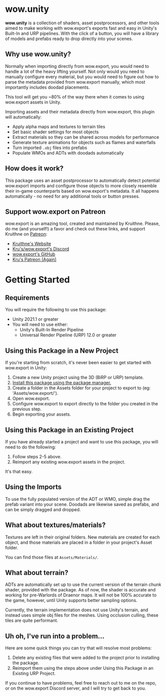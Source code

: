 # wow.unity

**wow.unity** is a collection of shaders, asset postprocessors, and other tools aimed to make working with wow.export's exports fast and easy in Unity's Built-In and URP pipelines. With the click of a button, you will have a library of models and prefabs ready to drop directly into your scenes.


## Why use wow.unity?

Normally when importing directly from wow.export, you would need to handle a lot of the heavy lifting yourself. Not only would you need to manually configure every material, but you would need to figure out how to parse the metadata provided from wow.export manually, which most importantly includes doodad placements.

This tool will get you \~80% of the way there when it comes to using wow.export assets in Unity.

Importing assets and their metadata directly from wow.export, this plugin will automatically:
 - Apply alpha maps and textures to terrain tiles
 - Set basic shader settings for most objects
 - Extract materials so they can be shared across models for performance
 - Generate texture animations for objects such as flames and waterfalls
 - Turn imported `.obj` files into prefabs
 - Populate WMOs and ADTs with doodads automatically

## How does it work?

This package uses an asset postprocessor to automatically detect potential wow.export imports and configure those objects to more closely resemble their in-game counterparts based on wow.export's metadata. It all happens automatically - no need for any additional tools or button presses.

## Support wow.export on Patreon
wow.export is an amazing tool, created and maintained by Kruithne. Please, do me (and yourself!) a favor and check out these links, and support Kruithne on [Patreon](https://www.patreon.com/kruithne):

 - [Kruithne's Website](https://www.kruithne.net/home/)
 - [Kru's/wow.export's Discord](https://discord.gg/KtcBSxhgna)
 - [wow.export's GitHub](https://github.com/Kruithne/wow.export)
 - [Kru's Patreon (Again)](https://www.patreon.com/kruithne)

# Getting Started

## Requirements

You will require the following to use this package:

 - Unity 2021.1 or greater
 - You will need to use either:
   - Unity's Built-In Render Pipeline
   - Universal Render Pipeline (URP) 12.0 or greater

## Using this Package in a New Project

If you're starting from scratch, it's never been easier to get started with wow.export in Unity:

 1. Create a new Unity project using the 3D (BiRP or URP) template.
 2. [Install this package using the package manager.](https://docs.unity3d.com/Manual/upm-ui-giturl.html)
 3. Create a folder in the Assets folder for your project to export to (eg: 'Assets/wow.export/').
 4. Open wow.export.
 5. Configure wow.export to export directly to the folder you created in the previous step.
 6. Begin exporting your assets.

## Using this Package in an Existing Project

If you have already started a project and want to use this package, you will need to do the following:

 1. Follow steps 2-5 above.
 2. Reimport any existing wow.export assets in the project.

It's that easy.

## Using the Imports

To use the fully populated version of the ADT or WMO, simple drag the prefab variant into your scene. Doodads are likewise saved as prefabs, and can be simply dragged and dropped.

## What about textures/materials?

Textures are left in their original folders. New materials are created for each object, and those materials are placed in a folder in your project's Asset folder.

You can find those files at `Assets/Materials/`.

## What about terrain?

ADTs are automatically set up to use the current version of the terrain chunk shader, provided with the package. As of now, the shader is accurate and working for pre-Warlords of Draenor maps. It will not be 100% accurate to the game, however, until Unity supports better sampling options.

Currently, the terrain implementation does not use Unity's terrain, and instead uses simple obj files for the meshes. Using occlusion culling, these tiles are quite performant.

## Uh oh, I've run into a problem...
Here are some quick things you can try that will resolve most problems:

 1. Delete any existing files that were added to the project prior to installing the package.
 2. Reimport them using the steps above under Using this Package in an Existing URP Project.

If you continue to have problems, feel free to reach out to me on the repo, or on the wow.export Discord server, and I will try to get back to you.
